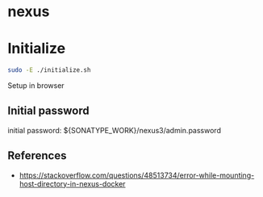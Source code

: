 # nexus

# Initialize

```sh
sudo -E ./initialize.sh
```

Setup in browser

## Initial password

initial password: ${SONATYPE_WORK}/nexus3/admin.password


## References

- https://stackoverflow.com/questions/48513734/error-while-mounting-host-directory-in-nexus-docker
